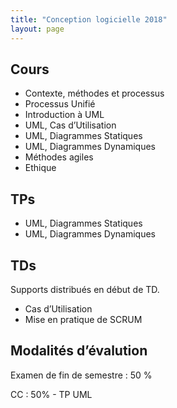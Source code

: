 ```yaml
---
title: "Conception logicielle 2018"
layout: page
---
```



## Cours

* Contexte, méthodes et processus
* Processus Unifié
* Introduction à UML
* UML, Cas d’Utilisation
* UML, Diagrammes Statiques
* UML, Diagrammes Dynamiques
* Méthodes agiles
* Ethique

## TPs

* UML, Diagrammes Statiques
* UML, Diagrammes Dynamiques

## TDs

Supports distribués en début de TD.

* Cas d’Utilisation
* Mise en pratique de SCRUM

## Modalités d’évalution

Examen de fin de semestre : 50 %

CC : 50% - TP UML

